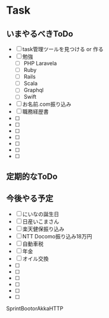 # Task

## いまやるべきToDo

- [ ] task管理ツールを見つける or 作る
- [ ] 勉強
  - [ ] PHP Laravela
  - [ ] Ruby
  - [ ] Rails
  - [ ] Scala
  - [ ] Graphql
  - [ ] Swift
- [ ] お名前.com振り込み
- [ ] 職務経歴書
- [ ] 
- [ ] 
- [ ] 
- [ ] 
- [ ] 
- [ ] 
- [ ] 

## 定期的なToDo

## 今後やる予定

- [ ] にいなの誕生日
- [ ] 日産いこまさん
- [ ] 楽天健保振り込み
- [ ] NTT Docomo振り込み18万円
- [ ] 自動車税
- [ ] 年金
- [ ] オイル交換
- [ ] 
- [ ] 
- [ ] 
- [ ] 
- [ ] 
- [ ] 


SprintBootorAkkaHTTP
